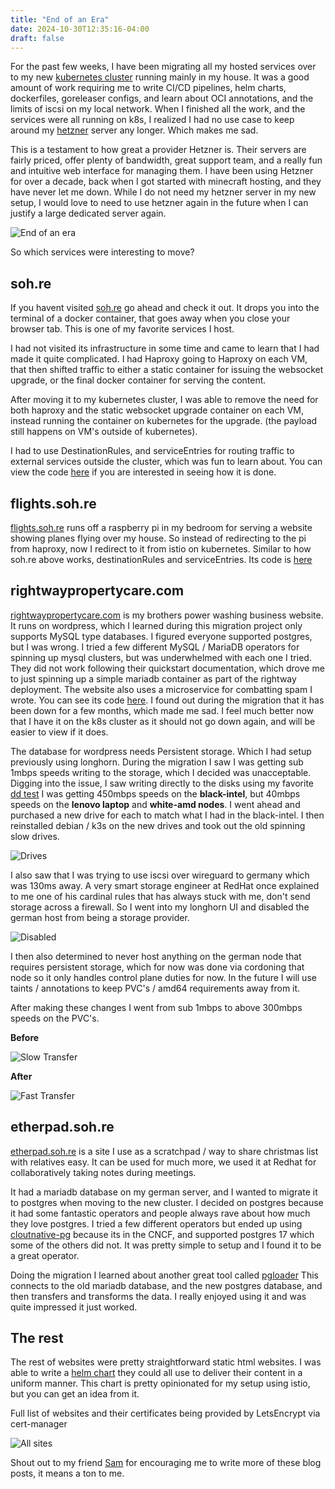 ```yaml
---
title: "End of an Era"
date: 2024-10-30T12:35:16-04:00
draft: false
---
```


For the past few weeks, I have been migrating all my hosted services over to my new [kubernetes cluster](https://jmainguy.com/posts/multi-arch-hybrid-cloud/) running mainly in my house. It was a good amount of work requiring me to write CI/CD pipelines, helm charts, dockerfiles, goreleaser configs, and learn about OCI annotations, and the limits of iscsi on my local network. When I finished all the work, and the services were all running on k8s, I realized I had no use case to keep around my [hetzner](https://www.hetzner.com/) server any longer. Which makes me sad.

This is a testament to how great a provider Hetzner is. Their servers are fairly priced, offer plenty of bandwidth, great support team, and a really fun and intuitive web interface for managing them. I have been using Hetzner for over a decade, back when I got started with minecraft hosting, and they have never let me down. While I do not need my hetzner server in my new setup, I would love to need to use hetzner again in the future when I can justify a large dedicated server again.

![End of an era](/images/cancel-hetzner.png)

So which services were interesting to move?

## soh.re

If you havent visited [soh.re](https://soh.re) go ahead and check it out. It drops you into the terminal of a docker container, that goes away when you close your browser tab. This is one of my favorite services I host.

I had not visited its infrastructure in some time and came to learn that I had made it quite complicated. I had Haproxy going to Haproxy on each VM, that then shifted traffic to either a static container for issuing the websocket upgrade, or the final docker container for serving the content.

After moving it to my kubernetes cluster, I was able to remove the need for both haproxy and the static websocket upgrade container on each VM, instead running the container on kubernetes for the upgrade. (the payload still happens on VM's outside of kubernetes).

I had to use DestinationRules, and serviceEntries for routing traffic to external services outside the cluster, which was fun to learn about. You can view the code [here](https://github.com/Standouthost/helm-charts/tree/main/sohre/templates) if you are interested in seeing how it is done.

## flights.soh.re

[flights.soh.re](https://flights.soh.re) runs off a raspberry pi in my bedroom for serving a website showing planes flying over my house. So instead of redirecting to the pi from haproxy, now I redirect to it from istio on kubernetes. Similar to how soh.re above works, destinationRules and serviceEntries. Its code is [here](https://github.com/Standouthost/helm-charts/tree/main/flights)


## rightwaypropertycare.com

[rightwaypropertycare.com](https://rightwaypropertycare.com) is my brothers power washing business website. It runs on wordpress, which I learned during this migration project only supports MySQL type databases. I figured everyone supported postgres, but I was wrong. I tried a few different MySQL / MariaDB operators for spinning up mysql clusters, but was underwhelmed with each one I tried. They did not work following their quickstart documentation, which drove me to just spinning up a simple mariadb container as part of the rightway deployment. The website also uses a microservice for combatting spam I wrote. You can see its code [here](https://github.com/Jmainguy/wp-spam). I found out during the migration that it has been down for a few months, which made me sad. I feel much better now that I have it on the k8s cluster as it should not go down again, and will be easier to view if it does.

The database for wordpress needs Persistent storage. Which I had setup previously using longhorn. During the migration I saw I was getting sub 1mbps speeds writing to the storage, which I decided was unacceptable. Digging into the issue, I saw writing directly to the disks using my favorite [dd test](https://lowendtalk.com/discussion/42/test-the-disk-i-o-of-your-vps) I was getting 450mbps speeds on the **black-intel**, but 40mbps speeds on the **lenovo laptop** and **white-amd nodes**. I went ahead and purchased a new drive for each to match what I had in the black-intel. I then reinstalled debian / k3s on the new drives and took out the old spinning slow drives.

![Drives](/images/drives.png)

I also saw that I was trying to use iscsi over wireguard to germany which was 130ms away. A very smart storage engineer at RedHat once explained to me one of his cardinal rules that has always stuck with me, don't send storage across a firewall. So I went into my longhorn UI and disabled the german host from being a storage provider.

![Disabled](/images/disabled.png)

I then also determined to never host anything on the german node that requires persistent storage, which for now was done via cordoning that node so it only handles control plane duties for now. In the future I will use taints / annotations to keep PVC's / amd64 requirements away from it.

After making these changes I went from sub 1mbps to above 300mbps speeds on the PVC's.

**Before**

![Slow Transfer](/images/slow-transfer.png)

**After**

![Fast Transfer](/images/fast-transfer.png)


## etherpad.soh.re

[etherpad.soh.re](https://etherpad.soh.re) is a site I use as a scratchpad / way to share christmas list with relatives easy. It can be used for much more, we used it at Redhat for collaboratively taking notes during meetings.

It had a mariadb database on my german server, and I wanted to migrate it to postgres when moving to the new cluster. I decided on postgres because it had some fantastic operators and people always rave about how much they love postgres. I tried a few different operators but ended up using [cloutnative-pg](https://cloudnative-pg.io/) because its in the CNCF, and supported postgres 17 which some of the others did not. It was pretty simple to setup and I found it to be a great operator.

Doing the migration I learned about another great tool called [pgloader](https://github.com/dimitri/pgloader) This connects to the old mariadb database, and the new postgres database, and then transfers and transforms the data. I really enjoyed using it and was quite impressed it just worked.

## The rest

The rest of websites were pretty straightforward static html websites. I was able to write a [helm chart](https://github.com/standouthost/helm-webapp) they could all use to deliver their content in a uniform manner. This chart is pretty opinionated for my setup using istio, but you can get an idea from it.

Full list of websites and their certificates being provided by LetsEncrypt via cert-manager

![All sites](/images/all-hosts.png)


Shout out to my friend [Sam](https://stackoverflow.com/users/33204/slm) for encouraging me to write more of these blog posts, it means a ton to me.
